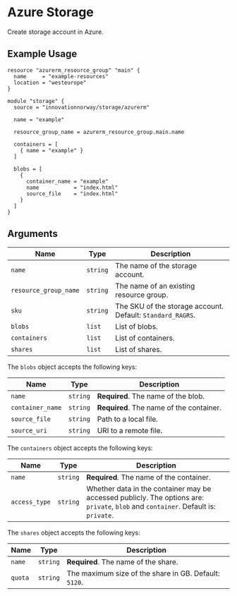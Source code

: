 # Azure Storage

Create storage account in Azure.

## Example Usage

```hcl
resource "azurerm_resource_group" "main" {
  name     = "example-resources"
  location = "westeurope"
}

module "storage" {
  source = "innovationnorway/storage/azurerm"

  name = "example"

  resource_group_name = azurerm_resource_group.main.name

  containers = [
    { name = "example" }
  ]

  blobs = [
    {
      container_name = "example"
      name           = "index.html"
      source_file    = "index.html"
    }
  ]
}
```

## Arguments

| Name | Type | Description |
| --- | --- | --- |
| `name` | `string` | The name of the storage account. |
| `resource_group_name` | `string` | The name of an existing resource group. |
| `sku` | `string` | The SKU of the storage account. Default: `Standard_RAGRS`. |
| `blobs` | `list` | List of blobs. |
| `containers` | `list` | List of containers. |
| `shares` | `list` | List of shares. |

The `blobs` object accepts the following keys:

| Name | Type | Description |
| --- | --- | --- |
| `name` | `string` | **Required**. The name of the blob. |
| `container_name` | `string` | **Required**. The name of the container. |
| `source_file` | `string` | Path to a local file. |
| `source_uri` | `string` | URI to a remote file. |

The `containers` object accepts the following keys:

| Name | Type | Description |
| --- | --- | --- |
| `name` | `string` | **Required**. The name of the container. |
| `access_type` | `string` | Whether data in the container may be accessed publicly. The options are: `private`, `blob` and `container`. Default is: `private`. |

The `shares` object accepts the following keys:

| Name | Type | Description |
| --- | --- | --- |
| `name` | `string` | **Required**. The name of the share. |
| `quota` | `string` | The maximum size of the share in GB. Default: `5120`.  |

